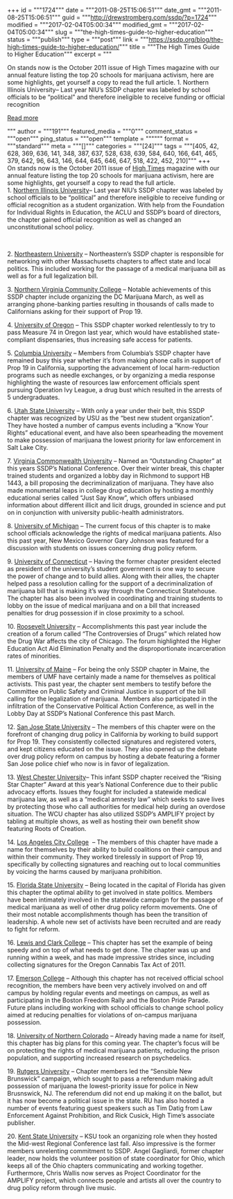 +++
id = """1724"""
date = """2011-08-25T15:06:51"""
date_gmt = """2011-08-25T15:06:51"""
guid = """http://drewstromberg.com/ssdp/?p=1724"""
modified = """2017-02-04T05:00:34"""
modified_gmt = """2017-02-04T05:00:34"""
slug = """the-high-times-guide-to-higher-education"""
status = """publish"""
type = """post"""
link = """https://ssdp.org/blog/the-high-times-guide-to-higher-education/"""
title = """The High Times Guide to Higher Education"""
excerpt = """<p>On stands now is the October 2011 issue of High Times magazine with our annual feature listing the top 20 schools for marijuana activism, here are some highlights, get yourself a copy to read the full article. 1. Northern Illinois University&#8211; Last year NIU’s SSDP chapter was labeled by school officials to be “political” and therefore ineligible to receive funding or official recognition</p>
<div class="h10"></div>
<p><a class="more-link2 flat" href="https://ssdp.org/blog/the-high-times-guide-to-higher-education/">Read more</a></p>
"""
author = """191"""
featured_media = """0"""
comment_status = """open"""
ping_status = """open"""
template = """"""
format = """standard"""
meta = """[]"""
categories = """[24]"""
tags = """[405, 42, 628, 369, 636, 141, 348, 387, 637, 528, 638, 639, 584, 640, 166, 641, 465, 379, 642, 96, 643, 146, 644, 645, 646, 647, 518, 422, 452, 210]"""
+++
<div>On stands now is the October 2011 issue of <a title="High Times Magazine" href="http://www.hightimes.com/" target="_blank">High Times</a> magazine with our annual feature listing the top 20 schools for marijuana activism, here are some highlights, get yourself a copy to read the full article.</div>

<div></div>

<div>1. <a title="Northern Illinois University (NIU)" href="http://ssdp.org/chapters/midwest/illinois/northern-illinois-university-niu" target="_blank">Northern Illinois University</a>&#8211; Last year NIU’s SSDP chapter was labeled by school officials to be “political” and therefore ineligible to receive funding or official recognition as a student organization. With help from the Foundation for Individual Rights in Education, the ACLU and SSDP’s board of directors, the chapter gained official recognition as well as changed an unconstitutional school policy.</div>

&nbsp;



2. <a title="Northeastern University" href="http://ssdp.org/chapters/northeast/massachusetts/northeastern-university" target="_blank">Northeastern University</a> &#8211; Northeastern’s SSDP chapter is responsible for networking with other Massachusetts chapters to affect state and local politics. This included working for the passage of a medical marijuana bill as well as for a full legalization bill.



3. <a title="Northern Virginia Community College Woodbridge" href="http://ssdp.org/chapters/mid-atlantic/virginia/northern-virginia-community-college-woodbridge-nvcc/" target="_blank">Northern Virginia Community College</a> – Notable achievements of this SSDP chapter include organizing the DC Marijuana March, as well as arranging phone-banking parties resulting in thousands of calls made to Californians asking for their support of Prop 19.



4. <a title="University of Oregon" href="http://ssdp.org/chapters/west-coast/oregon/university-of-oregon-eugene/" target="_blank">University of Oregon</a> &#8211; This SSDP chapter worked relentlessly to try to pass Measure 74 in Oregon last year, which would have established state-compliant dispensaries, thus increasing safe access for patients.



5. <a title="Columbia University" href="http://ssdp.org/chapters/northeast/new-york/columbia-university/" target="_blank">Columbia University</a> &#8211; Members from Columbia’s SSDP chapter have remained busy this year whether it’s from making phone calls in support of Prop 19 in California, supporting the advancement of local harm-reduction programs such as needle exchanges, or by organizing a media response highlighting the waste of resources law enforcement officials spent pursuing Operation Ivy League, a drug bust which resulted in the arrests of 5 undergraduates.



6. <a href="http://ssdp.org/chapters/mountain-plains/utah/usu">Utah State University</a> &#8211; With only a year under their belt, this SSDP chapter was recognized by USU as the “best new student organization”. They have hosted a number of campus events including a “Know Your Rights” educational event, and have also been spearheading the movement to make possession of marijuana the lowest priority for law enforcement in Salt Lake City.



7. <a title="Virginia Commonwealth University (VCU)" href="http://ssdp.org/chapters/mid-atlantic/virginia/virginia-commonwealth-university-vcu/" target="_blank">Virginia Commonwealth University</a> – Named an “Outstanding Chapter” at this years SSDP’s National Conference. Over their winter break, this chapter trained students and organized a lobby day in Richmond to support HB 1443, a bill proposing the decriminalization of marijuana. They have also made monumental leaps in college drug education by hosting a monthly educational series called “Just Say Know”, which offers unbiased information about different illicit and licit drugs, grounded in science and put on in conjunction with university public-health administrators.



8. <a title="University of Michigan" href="http://ssdp.org/chapters/midwest/michigan/university-of-michigan-ann-arbor/" target="_blank">University of Michigan</a> &#8211; The current focus of this chapter is to make school officials acknowledge the rights of medical marijuana patients. Also this past year, New Mexico Governor Gary Johnson was featured for a discussion with students on issues concerning drug policy reform.



9. <a title="University of Connecticut (UCONN)" href="http://ssdp.org/chapters/northeast/connecticut/university-of-connecticut-uconn/" target="_blank">University of Connecticut</a> &#8211; Having the former chapter president elected as president of the university’s student government is one way to secure the power of change and to build allies. Along with their allies, the chapter helped pass a resolution calling for the support of a decriminalization of marijuana bill that is making it’s way through the Connecticut Statehouse. The chapter has also been involved in coordinating and training students to lobby on the issue of medical marijuana and on a bill that increased penalties for drug possession if in close proximity to a school.



10. <a title="Roosevelt University" href="http://ssdp.org/chapters/midwest/illinois/roosevelt-university/" target="_blank">Roosevelt University</a> &#8211; Accomplishments this past year include the creation of a forum called “The Controversies of Drugs” which related how the Drug War affects the city of Chicago. The forum highlighted the Higher Education Act Aid Elimination Penalty and the disproportionate incarceration rates of minorities.



11. <a title="University of Maine Farmington (UMF)" href="http://ssdp.org/chapters/northeast/maine/university-of-maine-at-farmington-umf/" target="_blank">University of Maine</a> &#8211; For being the only SSDP chapter in Maine, the members of UMF have certainly made a name for themselves as political activists. This past year, the chapter sent members to testify before the Committee on Public Safety and Criminal Justice in support of the bill calling for the legalization of marijuana.  Members also participated in the infiltration of the Conservative Political Action Conference, as well in the Lobby Day at SSDP’s National Conference this past March.



12. <a href="http://ssdp.org/chapters/western/california/san-jose-state-university">San Jose State University</a> &#8211; The members of this chapter were on the forefront of changing drug policy in California by working to build support for Prop 19. They consistently collected signatures and registered voters, and kept citizens educated on the issue. They also opened up the debate over drug policy reform on campus by hosting a debate featuring a former San Jose police chief who now is in favor of legalization.



13. <a title="West Chester University" href="http://ssdp.org/chapters/northeast/pennsylvania/west-chester-university/" target="_blank">West Chester University</a>&#8211; This infant SSDP chapter received the “Rising Star Chapter” Award at this year’s National Conference due to their public advocacy efforts. Issues they fought for included a statewide medical marijuana law, as well as a “medical amnesty law” which seeks to save lives by protecting those who call authorities for medical help during an overdose situation. The WCU chapter has also utilized SSDP’s AMPLIFY project by tabling at multiple shows, as well as hosting their own benefit show featuring Roots of Creation.



14. <a title="Los Angeles City College" href="http://ssdp.org/chapters/west-coast/california/los-angeles-city-college/" target="_blank">Los Angeles City College</a>  – The members of this chapter have made a name for themselves by their ability to build coalitions on their campus and within their community. They worked tirelessly in support of Prop 19, specifically by collecting signatures and reaching out to local communities by voicing the harms caused by marijuana prohibition.



15. <a title="Florida State University (FSU)" href="http://ssdp.org/chapters/southern/florida/florida-state-university-fsu/" target="_blank">Florida State University</a> &#8211; Being located in the capital of Florida has given this chapter the optimal ability to get involved in state politics. Members have been intimately involved in the statewide campaign for the passage of medical marijuana as well of other drug policy reform movements. One of their most notable accomplishments though has been the transition of leadership. A whole new set of activists have been recruited and are ready to fight for reform.



16. <a title="Lewis and Clark University" href="http://ssdp.org/chapters/west-coast/oregon/lewis-and-clark-university/" target="_blank">Lewis and Clark College</a> &#8211; This chapter has set the example of being speedy and on top of what needs to get done. The chapter was up and running within a week, and has made impressive strides since, including collecting signatures for the Oregon Cannabis Tax Act of 2011.



17. <a title="Emerson College" href="http://ssdp.org/chapters/northeast/massachusetts/emerson-college/" target="_blank">Emerson College</a> &#8211; Although this chapter has not received official school recognition, the members have been very actively involved on and off campus by holding regular events and meetings on campus, as well as participating in the Boston Freedom Rally and the Boston Pride Parade. Future plans including working with school officials to change school policy aimed at reducing penalties for violations of on-campus marijuana possession.



18. <a href="http://ssdp.org/chapters/mountain-plains/colorado/unco">University of Northern Colorado</a> &#8211; Already having made a name for itself, this chapter has big plans for this coming year. The chapter’s focus will be on protecting the rights of medical marijuana patients, reducing the prison population, and supporting increased research on psychedelics.



19. <a href="http://ssdp.org/chapters/northeast/new-jersey/rutgers">Rutgers University</a> &#8211; Chapter members led the “Sensible New Brunswick” campaign, which sought to pass a referendum making adult possession of marijuana the lowest-priority issue for police in New Brusnswick, NJ. The referendum did not end up making it on the ballot, but it has now become a political issue in the state. RU has also hosted a number of events featuring guest speakers such as Tim Datig from Law Enforcement Against Prohibition, and Rick Cusick, High Time’s associate publisher.



20. <a title="Kent State University" href="http://ssdp.org/chapters/midwest/ohio/kent-state-university/" target="_blank">Kent State University</a> &#8211; KSU took an organizing role when they hosted the Mid-west Regional Conference last fall. Also impressive is the former members unrelenting commitment to SSDP. Angel Gagliardi, former chapter leader, now holds the volunteer position of state coordinator for Ohio, which keeps all of the Ohio chapters communicating and working together. Furthermore, Chris Wallis now serves as Project Coordinator for the AMPLIFY project, which connects people and artists all over the country to drug policy reform through live music.
